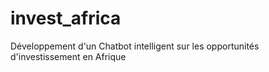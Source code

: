 # invest_africa
Développement d'un Chatbot intelligent sur les opportunités d'investissement en Afrique 
